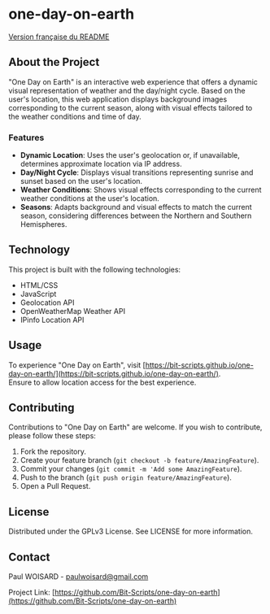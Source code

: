 # one-day-on-earth
  
[Version française du README](README.md)
  
## About the Project  
  
"One Day on Earth" is an interactive web experience that offers a dynamic visual representation of weather and the day/night cycle. Based on the user's location, this web application displays background images corresponding to the current season, along with visual effects tailored to the weather conditions and time of day.

### Features
- **Dynamic Location**: Uses the user's geolocation or, if unavailable, determines approximate location via IP address.
- **Day/Night Cycle**: Displays visual transitions representing sunrise and sunset based on the user's location.
- **Weather Conditions**: Shows visual effects corresponding to the current weather conditions at the user's location.
- **Seasons**: Adapts background and visual effects to match the current season, considering differences between the Northern and Southern Hemispheres.
  
## Technology
  
This project is built with the following technologies:

- HTML/CSS
- JavaScript
- Geolocation API
- OpenWeatherMap Weather API
- IPinfo Location API
  
## Usage
  
To experience "One Day on Earth", visit [https://bit-scripts.github.io/one-day-on-earth/](https://bit-scripts.github.io/one-day-on-earth/).  
Ensure to allow location access for the best experience.
  
## Contributing
  
Contributions to "One Day on Earth" are welcome. If you wish to contribute, please follow these steps:

1. Fork the repository.
2. Create your feature branch (`git checkout -b feature/AmazingFeature`).
3. Commit your changes (`git commit -m 'Add some AmazingFeature`).
4. Push to the branch (`git push origin feature/AmazingFeature`).
5. Open a Pull Request.
  
## License
  
Distributed under the GPLv3 License. See LICENSE for more information.
  
## Contact
  
Paul WOISARD - [paulwoisard@gmail.com](mailto:paulwoisard@gmail.com)

Project Link: [https://github.com/Bit-Scripts/one-day-on-earth](https://github.com/Bit-Scripts/one-day-on-earth)